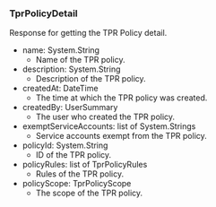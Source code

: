 ### TprPolicyDetail
Response for getting the TPR Policy detail.

- name: System.String
  - Name of the TPR policy.
- description: System.String
  - Description of the TPR policy.
- createdAt: DateTime
  - The time at which the TPR policy was created.
- createdBy: UserSummary
  - The user who created the TPR policy.
- exemptServiceAccounts: list of System.Strings
  - Service accounts exempt from the TPR policy.
- policyId: System.String
  - ID of the TPR policy.
- policyRules: list of TprPolicyRules
  - Rules of the TPR policy.
- policyScope: TprPolicyScope
  - The scope of the TPR policy.
